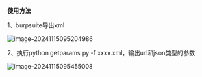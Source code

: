 **使用方法**

1、burpsuite导出xml

![image-20241115095204986](C:\Users\test\AppData\Roaming\Typora\typora-user-images\image-20241115095204986.png)



2、执行python getparams.py -f xxxx.xml，输出url和json类型的参数

![image-20241115095455008](C:\Users\test\AppData\Roaming\Typora\typora-user-images\image-20241115095455008.png)

